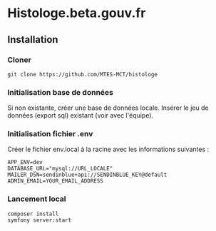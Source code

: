 # Histologe.beta.gouv.fr

## Installation

### Cloner

    git clone https://github.com/MTES-MCT/histologe

### Initialisation base de données

Si non existante, créer une base de données locale.
Insérer le jeu de données (export sql) existant (voir avec l'équipe).

### Initialisation fichier .env

Créer le fichier env.local à la racine avec les informations suivantes :

    APP_ENV=dev
    DATABASE_URL="mysql://URL_LOCALE"
    MAILER_DSN=sendinblue+api://SENDINBLUE_KEY@default
    ADMIN_EMAIL=YOUR_EMAIL_ADDRESS

### Lancement local

    composer install
    symfony server:start
